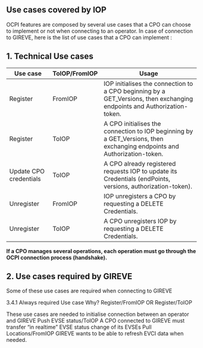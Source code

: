 ## Use cases covered by IOP

OCPI features are composed by several use cases that a CPO can choose to implement or not when connecting to an operator. In case of connection to GIREVE, here is the list of use cases that a CPO can implement :


## 1. Technical Use cases


| Use case | ToIOP/FromIOP | Usage |
| ----------- | ----------- | ----------- |
| Register | FromIOP | IOP initialises the connection to a CPO beginning by a GET_Versions, then exchanging endpoints and Authorization-token. |
| Register | ToIOP | A CPO initialises the connection to IOP beginning by a GET_Versions, then exchanging endpoints and Authorization-token. |
| Update CPO credentials | ToIOP | A CPO already registered requests IOP to update its Credentials (endPoints, versions, authorization-token). |
| Unregister | FromIOP | IOP unregisters a CPO by requesting a DELETE Credentials. |
| Unregister | ToIOP | A CPO unregisters IOP by requesting a DELETE Credentials. |

**If a CPO manages several operations, each operation must go through the OCPI connection process (handshake).**

 ## 2. Use cases required by GIREVE

Some of these use cases are required when connecting to GIREVE

3.4.1 Always required Use case Why? Register/FromIOP OR Register/ToIOP

 
These use cases are needed to initialise connection between an operator and GIREVE Push EVSE status/ToIOP
A CPO connected to GIREVE must transfer “in realtime” EVSE status change of its EVSEs Pull Locations/FromIOP
GIREVE wants to be able to refresh EVCI data when needed.



